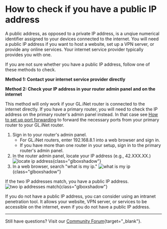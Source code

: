 # How to check if you have a public IP address

A public address, as opposed to a private IP address, is a unqiue numerical identifier assigned to your devices connected to the internet. You will need a public IP address if you want to host a website, set up a VPN server, or provide any online services. Your internet service provider typically provides you with one. 

If you are not sure whether you have a public IP address, follow one of these methods to check. 

**Method 1: Contact your internet service provider directly**

**Method 2: Check your IP address in your router admin panel and on the internet** 

This method will only work if your GL.iNet router is connected to the internet directly. If you have a primary router, you will need to check the IP address on the primary router's admin panel instead. In that case see [How to set up port forwarding](https://docs.gl-inet.com/router/en/4/tutorials/how_to_set_up_port_forwarding/) to forward the necessary ports from your primary router to your GL.iNet router.

1. Sign in to your router's admin panel. 
    * For GL.iNet routers, enter 192.168.8.1 into a web browser and sign in.
    * If you have more than one router in your setup, sign in to the primary router's admin panel. 
2. In the router admin panel, locate your IP address (e.g., 42.XXX.XX.)
![locate ip address](https://static.gl-inet.com/docs/router/en/4/tutorials/how_to_check_if_isp_assigns_you_a_public_ip_address/locate-ip-address.png){class="glboxshadow"}
3. In a web browser, search "what is my ip."
![what is my ip](https://static.gl-inet.com/docs/router/en/4/tutorials/how_to_check_if_isp_assigns_you_a_public_ip_address/search-what-is-my-ip.png){class="glboxshadow"}

If the two IP addresses match, you have a public IP address. 
![two ip addresses match](https://static.gl-inet.com/docs/router/en/4/tutorials/how_to_check_if_isp_assigns_you_a_public_ip_address/two-ip-addresses-match.png){class="glboxshadow"}

If you do not have a public IP address, you can consider using an intranet penetration tool. It allows your website, VPN server, or services to be accessible on the internet, even if you do not have a public IP address. 

---

Still have questions? Visit our [Community Forum](https://forum.gl-inet.com){target="_blank"}.
